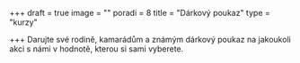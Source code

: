 +++
draft = true
image = ""
poradi = 8
title = "Dárkový poukaz"
type = "kurzy"

+++
Darujte své rodině, kamarádům a známým dárkový poukaz na jakoukoli akci s námi v hodnotě, kterou si sami vyberete.